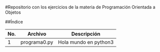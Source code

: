 #Repositorio con los ejercicios de la materia de Programación Orientada a Objetos

##Índice

|No.|Archivo|Descripción|
|--|--|--|
|1|programa0.py|Hola mundo en python3|
